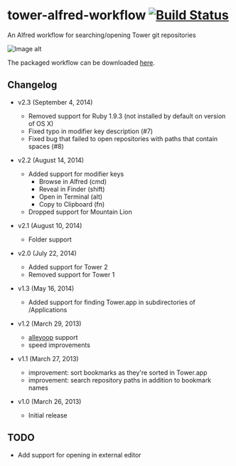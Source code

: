 tower-alfred-workflow [![Build Status](https://travis-ci.org/cjlucas/tower-alfred-workflow.svg?branch=master)](https://travis-ci.org/cjlucas/tower-alfred-workflow)
=====================

An Alfred workflow for searching/opening Tower git repositories

![Image alt](https://raw.github.com/cjlucas/tower-alfred-workflow/master/screenshot.png)

The packaged workflow can be downloaded [here](https://github.com/cjlucas/tower-alfred-workflow/raw/master/tower-alfred-workflow.alfredworkflow).

Changelog
---------

- v2.3 (September 4, 2014)
  - Removed support for Ruby 1.9.3 (not installed by default on version of OS X)
  - Fixed typo in modifier key description (#7)
  - Fixed bug that failed to open repositories with paths that contain spaces (#8)

- v2.2 (August 14, 2014)
  - Added support for modifier keys
    - Browse in Alfred (cmd)
    - Reveal in Finder (shift)
    - Open in Terminal (alt)
    - Copy to Clipboard (fn)
  - Dropped support for Mountain Lion

- v2.1 (August 10, 2014)
  - Folder support

- v2.0 (July 22, 2014)
  - Added support for Tower 2
  - Removed support for Tower 1

- v1.3 (May 16, 2014)
  - Added support for finding Tower.app in subdirectories of /Applications

- v1.2 (March 29, 2013)
  - [alleyoop](http://www.alfredforum.com/topic/1582-alleyoop-update-alfred-workflows/) support
  - speed improvements

- v1.1 (March 27, 2013)
  - improvement: sort bookmarks as they're sorted in Tower.app
  - improvement: search repository paths in addition to bookmark names

- v1.0 (March 26, 2013)
  - Initial release

TODO
----
- Add support for opening in external editor
